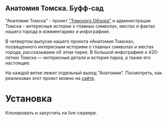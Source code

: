 ## Анатомия Томска. Буфф-сад

"Анатомия Томска" - проект ["Томского Обзора"](https://obzor.city) и администрации Томска - интересные истории о главных символах, местах и фактах нашего города в комментариях и инфографике.

В четвертом выпуске нашего проекта «Анатомия Томска», посвященного интересным историям о главных символах и местах города, рассказываем об этом парке. В большой инфографике к 420-летию Томска — интересные детали и история парка, а также его настоящее.

На каждой ветке лежит отдельный выход "Анатомии". 
Посмотреть, как реализован этот проект можно на [сайте](https://https://obzor.city/tags/read/640---anatomija-tomska). 

# Установка
Клонировать и запустить на live-сервере. 
